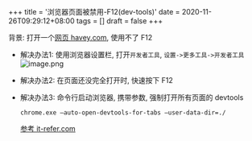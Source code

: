 +++
title = '浏览器页面被禁用-F12(dev-tools)'
date = 2020-11-26T09:29:12+08:00
tags = []
draft = false
+++

背景: 打开一个[网页 havey.com](https://www.haveyb.com/article/302), 使用不了 F12

- 解决办法1: 使用浏览器设置栏, 打开`开发者工具`,  `设置->更多工具->开发者工具`
![image.png](https://upload-images.jianshu.io/upload_images/4073481-dc925c60aa1cb0c6.png?imageMogr2/auto-orient/strip%7CimageView2/2/w/1240)

- 解决办法2: 在页面还没完全打开时, 快速按下 F12

- 解决办法3: 命令行启动浏览器, 携带参数, 强制打开所有页面的 devtools
  ```
  chrome.exe –auto-open-devtools-for-tabs –user-data-dir=./
  ```
  [参考 it-refer.com](http://www.it-refer.com/2020/01/15/open-devtools-of-chrome-automatically/)

